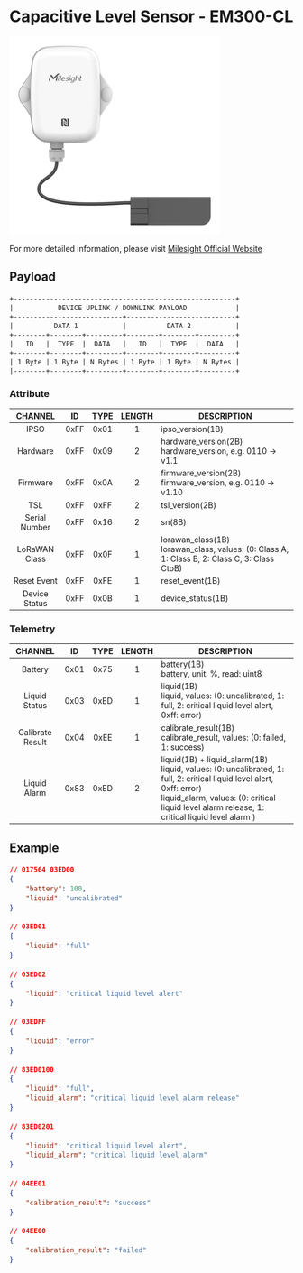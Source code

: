 # Capacitive Level Sensor - EM300-CL

![EM300-CL](em300-cl.png)

For more detailed information, please visit [Milesight Official Website](https://www.milesight.com/iot/product/lorawan-sensor/em300-cl)

## Payload

```
+-------------------------------------------------------+
|           DEVICE UPLINK / DOWNLINK PAYLOAD            |
+---------------------------+---------------------------+
|          DATA 1           |          DATA 2           |
+--------+--------+---------+--------+--------+---------+
|   ID   |  TYPE  |  DATA   |   ID   |  TYPE  |  DATA   |
+--------+--------+---------+--------+--------+---------+
| 1 Byte | 1 Byte | N Bytes | 1 Byte | 1 Byte | N Bytes |
|--------+--------+---------+--------+--------+---------+
```

### Attribute

|    CHANNEL    |  ID  | TYPE | LENGTH | DESCRIPTION                                                                                       |
| :-----------: | :--: | :--: | :----: | ------------------------------------------------------------------------------------------------ |
|     IPSO      | 0xFF | 0x01 |   1    | ipso_version(1B)                                                                                 |
|   Hardware    | 0xFF | 0x09 |   2    | hardware_version(2B)<br/>hardware_version, e.g. 0110 -> v1.1                                     |
|   Firmware    | 0xFF | 0x0A |   2    | firmware_version(2B)<br/>firmware_version, e.g. 0110 -> v1.10                                    |
|      TSL      | 0xFF | 0xFF |   2    | tsl_version(2B)                                                                                  |
| Serial Number | 0xFF | 0x16 |   2    | sn(8B)                                                                                           |
| LoRaWAN Class | 0xFF | 0x0F |   1    | lorawan_class(1B)<br/>lorawan_class, values: (0: Class A, 1: Class B, 2: Class C, 3: Class CtoB) |
|  Reset Event  | 0xFF | 0xFE |   1    | reset_event(1B)                                                                                  |
| Device Status | 0xFF | 0x0B |   1    | device_status(1B)                                                                                |

### Telemetry

|     CHANNEL      |  ID  | TYPE | LENGTH | DESCRIPTION                                                                                                                                                                                                                   |
| :--------------: | :--: | :--: | :----: | ----------------------------------------------------------------------------------------------------------------------------------------------------------------------------------------------------------------------------- |
|     Battery      | 0x01 | 0x75 |   1    | battery(1B)<br/>battery, unit: %, read: uint8                                                                                                                                                                                 |
|  Liquid Status   | 0x03 | 0xED |   1    | liquid(1B)<br/>liquid, values: (0: uncalibrated, 1: full, 2: critical liquid level alert, 0xff: error)                                                                                                                        |
| Calibrate Result | 0x04 | 0xEE |   1    | calibrate_result(1B)<br/>calibrate_result, values: (0: failed, 1: success)                                                                                                                                                    |
|   Liquid Alarm   | 0x83 | 0xED |   2    | liquid(1B) + liquid_alarm(1B)<br/>liquid, values: (0: uncalibrated, 1: full, 2: critical liquid level alert, 0xff: error)<br/>liquid_alarm, values: (0: critical liquid level alarm release, 1: critical liquid level alarm ) |

## Example

```json
// 017564 03ED00
{
    "battery": 100,
    "liquid": "uncalibrated"
}

// 03ED01
{
    "liquid": "full"
}

// 03ED02
{
    "liquid": "critical liquid level alert"
}

// 03EDFF
{
    "liquid": "error"
}

// 83ED0100
{
    "liquid": "full",
    "liquid_alarm": "critical liquid level alarm release"
}

// 83ED0201
{
    "liquid": "critical liquid level alert",
    "liquid_alarm": "critical liquid level alarm"
}

// 04EE01
{
    "calibration_result": "success"
}

// 04EE00
{
    "calibration_result": "failed"
}
```
